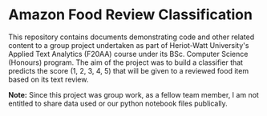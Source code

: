 # Amazon Food Review Classification

This repository contains documents demonstrating code and other related content to a group project undertaken as part of Heriot-Watt University's Applied Text Analytics (F20AA) course under its BSc. Computer Science (Honours) program. The aim of the project was to build a classifier that predicts the score (1, 2, 3, 4, 5) that will be given to a reviewed food item based on its text review. 

**Note:** Since this project was group work, as a fellow team member, I am not entitled to share data used or our python notebook files publically.
